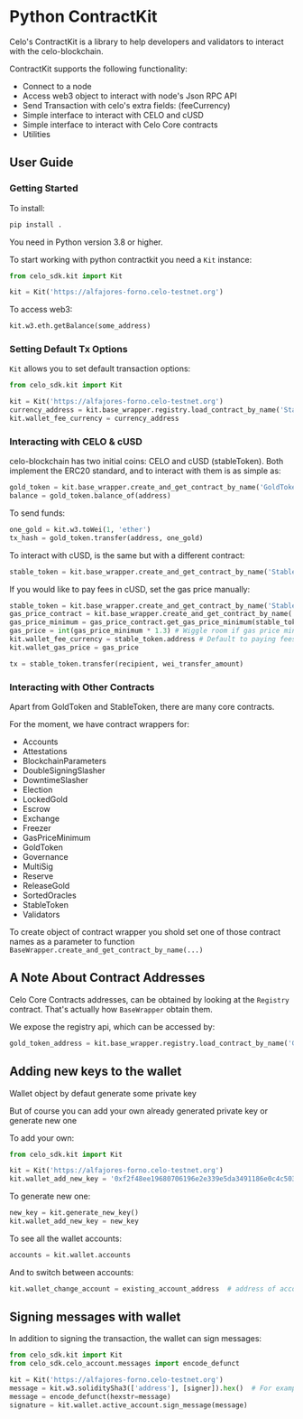 # Python ContractKit

Celo's ContractKit is a library to help developers and validators to interact with the celo-blockchain.

ContractKit supports the following functionality:

- Connect to a node
- Access web3 object to interact with node's Json RPC API
- Send Transaction with celo's extra fields: (feeCurrency)
- Simple interface to interact with CELO and cUSD
- Simple interface to interact with Celo Core contracts
- Utilities

## User Guide

### Getting Started

To install:

```bash
pip install .
```

You need in Python version 3.8 or higher.

To start working with python contractkit you need a `Kit` instance:

```python
from celo_sdk.kit import Kit

kit = Kit('https://alfajores-forno.celo-testnet.org')
```

To access web3:

```python
kit.w3.eth.getBalance(some_address)
```

### Setting Default Tx Options

`Kit` allows you to set default transaction options:

```python
from celo_sdk.kit import Kit

kit = Kit('https://alfajores-forno.celo-testnet.org')
currency_address = kit.base_wrapper.registry.load_contract_by_name('StableToken')['address']
kit.wallet_fee_currency = currency_address
```

### Interacting with CELO & cUSD

celo-blockchain has two initial coins: CELO and cUSD (stableToken).
Both implement the ERC20 standard, and to interact with them is as simple as:

```python
gold_token = kit.base_wrapper.create_and_get_contract_by_name('GoldToken')
balance = gold_token.balance_of(address)
```

To send funds:

```python
one_gold = kit.w3.toWei(1, 'ether')
tx_hash = gold_token.transfer(address, one_gold)
```

To interact with cUSD, is the same but with a different contract:

```python
stable_token = kit.base_wrapper.create_and_get_contract_by_name('StableToken')
```

If you would like to pay fees in cUSD, set the gas price manually:

```python
stable_token = kit.base_wrapper.create_and_get_contract_by_name('StableToken')
gas_price_contract = kit.base_wrapper.create_and_get_contract_by_name('GasPriceMinimum')
gas_price_minimum = gas_price_contract.get_gas_price_minimum(stable_token.address)
gas_price = int(gas_price_minimum * 1.3) # Wiggle room if gas price minimum changes before tx is sent
kit.wallet_fee_currency = stable_token.address # Default to paying fees in cUSD
kit.wallet_gas_price = gas_price

tx = stable_token.transfer(recipient, wei_transfer_amount)
```

### Interacting with Other Contracts

Apart from GoldToken and StableToken, there are many core contracts.

For the moment, we have contract wrappers for:

- Accounts
- Attestations
- BlockchainParameters
- DoubleSigningSlasher
- DowntimeSlasher
- Election
- LockedGold
- Escrow
- Exchange
- Freezer
- GasPriceMinimum
- GoldToken
- Governance
- MultiSig
- Reserve
- ReleaseGold
- SortedOracles
- StableToken
- Validators

To create object of contract wrapper you shold set one of those contract names as a parameter to function `BaseWrapper.create_and_get_contract_by_name(...)`

## A Note About Contract Addresses

Celo Core Contracts addresses, can be obtained by looking at the `Registry` contract.
That's actually how `BaseWrapper` obtain them.

We expose the registry api, which can be accessed by:

```python
gold_token_address = kit.base_wrapper.registry.load_contract_by_name('GoldToken')['address']
```

## Adding new keys to the wallet

Wallet object by defaut generate some private key

But of course you can add your own already generated private key or generate new one

To add your own:

```python
from celo_sdk.kit import Kit

kit = Kit('https://alfajores-forno.celo-testnet.org')
kit.wallet_add_new_key = '0xf2f48ee19680706196e2e339e5da3491186e0c4c5030670656b0e0164837257d'
```

To generate new one:

```python
new_key = kit.generate_new_key()
kit.wallet_add_new_key = new_key
```

To see all the wallet accounts:

```python
accounts = kit.wallet.accounts
```

And to switch between accounts:

```python
kit.wallet_change_account = existing_account_address  # address of account has to be in wallet.__accounts dict
```

## Signing messages with wallet

In addition to signing the transaction, the wallet can sign messages:

```python
from celo_sdk.kit import Kit
from celo_sdk.celo_account.messages import encode_defunct

kit = Kit('https://alfajores-forno.celo-testnet.org')
message = kit.w3.soliditySha3(['address'], [signer]).hex()  # For example we want to sign someones address
message = encode_defunct(hexstr=message)
signature = kit.wallet.active_account.sign_message(message)
```